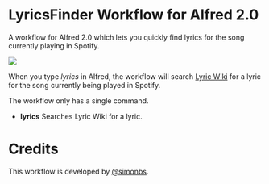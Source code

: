 LyricsFinder Workflow for Alfred 2.0
============================

A workflow for Alfred 2.0 which lets you quickly find lyrics for the song currently playing in Spotify.

![](https://raw.github.com/simonbs/alfred-tweetbot-workflow/master/screenshot.png)

When you type *lyrics* in Alfred, the workflow will search [Lyric Wiki](http://lyrics.wikia.com) for a lyric for the song currently being played in Spotify.

The workflow only has a single command.

- **lyrics** Searches Lyric Wiki for a lyric.

Credits
===
This workflow is developed by [@simonbs](http://twitter.com/simonbs).